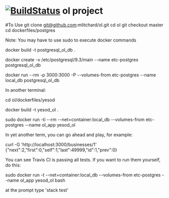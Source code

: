 [![BuildStatus](https://travis-ci.org/mlitchard/ol.svg?branch=master)](https://travis-ci.org/mlitchard/ol)
ol project
==========

#To Use
git clone git@github.com:mlitchard/ol.git
cd ol
git checkout master
cd dockerfiles/postgres

Note: You may have to use sudo to execute docker commands

docker build -t postgresql_ol_db .

docker create -v /etc/postgresql/9.3/main --name etc-postgres postgresql_ol_db

docker run --rm -p 3000:3000 -P --volumes-from etc-postgres --name local_db postgresql_ol_db

In another terminal:

cd ol/dockerfiles/yesod

docker build -t yesod_ol .

sudo docker run -ti --rm --net=container:local_db --volumes-from etc-postgres --name ol_app yesod_ol

In yet another term, you can go ahead and play, for example:

curl -G 'http://localhost:3000/businesses/1'
{"next":2,"first":0,"self":1,"last":49999,"id":1,"prev":0}

You can see Travis CI is passing all tests. If you want to run them yourself, do this:

sudo docker run -t --net=container:local_db --volumes-from etc-postgres --name ol_app yesod_ol bash

at the prompt type
'stack test'



